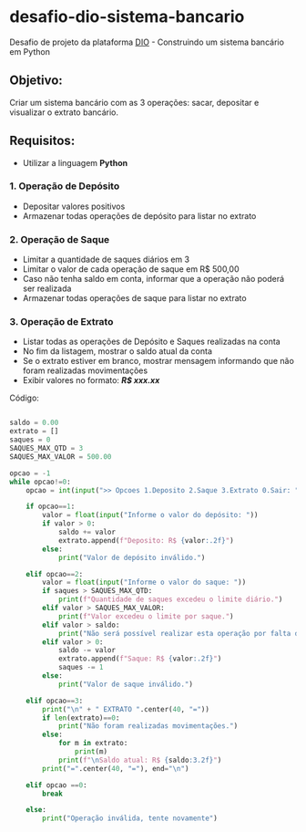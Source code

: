 # desafio-dio-sistema-bancario
Desafio de projeto da plataforma [DIO](https://web.dio.me/) - Construindo um sistema bancário em Python

## Objetivo:

Criar um sistema bancário com as 3 operações: sacar, depositar e visualizar o extrato bancário.

## Requisitos:

* Utilizar a linguagem **Python**

### 1. Operação de Depósito

* Depositar valores positivos
* Armazenar todas operações de depósito para listar no extrato

### 2. Operação de Saque

* Limitar a quantidade de saques diários em 3
* Limitar o valor de cada operação de saque em R$ 500,00
* Caso não tenha saldo em conta, informar que a operação não poderá ser realizada
* Armazenar todas operações de saque para listar no extrato

### 3. Operação de Extrato

* Listar todas as operações de Depósito e Saques realizadas na conta
* No fim da listagem, mostrar o saldo atual da conta
* Se o extrato estiver em branco, mostrar mensagem informando que não foram realizadas movimentações
* Exibir valores no formato: ***R$ xxx.xx***


Código:

```python

saldo = 0.00
extrato = []
saques = 0
SAQUES_MAX_QTD = 3
SAQUES_MAX_VALOR = 500.00

opcao = -1
while opcao!=0:
    opcao = int(input(">> Opcoes 1.Deposito 2.Saque 3.Extrato 0.Sair: "))

    if opcao==1:
        valor = float(input("Informe o valor do depósito: "))
        if valor > 0:
            saldo += valor
            extrato.append(f"Deposito: R$ {valor:.2f}")
        else:
            print("Valor de depósito inválido.")

    elif opcao==2:
        valor = float(input("Informe o valor do saque: "))
        if saques > SAQUES_MAX_QTD:
            print(f"Quantidade de saques excedeu o limite diário.")
        elif valor > SAQUES_MAX_VALOR:
            print(f"Valor excedeu o limite por saque.")
        elif valor > saldo:
            print("Não será possível realizar esta operação por falta de saldo.")
        elif valor > 0:
            saldo -= valor
            extrato.append(f"Saque: R$ {valor:.2f}")
            saques -= 1
        else:
            print("Valor de saque inválido.")

    elif opcao==3:
        print("\n" + " EXTRATO ".center(40, "="))
        if len(extrato)==0:
            print("Não foram realizadas movimentações.")
        else:
            for m in extrato:
                print(m)
            print(f"\nSaldo atual: R$ {saldo:3.2f}")
        print("=".center(40, "="), end="\n")

    elif opcao ==0:
        break

    else: 
        print("Operação inválida, tente novamente")

```
